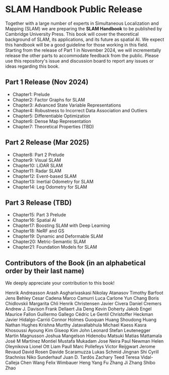 # SLAM Handbook Public Release

Together with a large number of experts in Simultaneous Localization and Mapping (SLAM) we are preparing the **SLAM Handbook** to be published by Cambridge University Press. This book will cover the theoretical background of SLAM, its applications, and its future as spatial AI. We expect this handbook will be a good guideline for those working in this field. Starting from the release of Part 1 in November 2024, we will incrementally release the other parts to accommodate feedback from the public. Please use this repository's issue and discussion board to report any issues or ideas regarding this book.

## Part 1 Release (Nov 2024)

* Chapter1: Prelude
* Chapter2: Factor Graphs for SLAM
* Chapter3: Advanced State Variable Representations
* Chapter4: Robustness to Incorrect Data Association and Outliers
* Chapter5: Differentiable Optimization
* Chapter6: Dense Map Representation
* Chapter7: Theoretical Properties (TBD)

## Part 2 Release (Mar 2025)
* Chapter8: Part 2 Prelude
* Chapter9: Visual SLAM
* Chapter10: LiDAR SLAM
* Chapter11: Radar SLAM
* Chapter12: Event-based SLAM
* Chapter13: Inertial Odometry for SLAM
* Chapter14: Leg Odometry for SLAM

## Part 3 Release (TBD)
* Chapter15: Part 3 Prelude
* Chapter16: Spatial AI
* Chapter17: Boosting SLAM with Deep Learning
* Chapter18: NeRF and GS
* Chapter19: Dynamic and Deformable SLAM
* Chapter20: Metric-Semantic SLAM
* Chapter21: Foundation Models for SLAM

## Contributors of the Book (in an alphabetical order by their last name)

We deeply appreciate your contribution to this book!

Henrik Andreasson
Arash Asgharivaskasi
Nikolay Atanasov
Timothy Barfoot
Jens Behley
Cesar Cadena
Marco Camurri
Luca Carlone
Yun Chang
Boris Chidlovskii
Margarita Chli
Henrik Christensen
Javier Civera
Daniel Cremers
Andrew J. Davison
Frank Dellaert
Jia Deng
Kevin Doherty
Jakob Engel
Maurice Fallon
Guillermo Gallego
Cédric Le Gentil
Christoffer Heckman
Javier Hidalgo-Carrió
Connor Holmes
Guoquan Huang
Shoudong Huang
Nathan Hughes
Krishna Murthy Jatavallabhula
Michael Kaess
Kasra Khosoussi
Ayoung Kim
Giseop Kim
John Leonard
Stefan Leutenegger
Martin Magnusson
Joshua Mangelson
Hidenobu Matsuki
Matias Mattamala
José M Martínez Montiel
Mustafa Mukadam
Jose Neira
Paul Newman
Helen Oleynikova
Lionel Ott
Liam Paull
Marc Pollefeys
Victor Reijgwart
Jerome Revaud
David Rosen
Davide Scaramuzza
Lukas Schmid
Jingnan Shi
Cyrill Stachniss
Niko Sunderhauf
Juan D. Tardós
Zachary Teed
Teresa Vidal-Calleja
Chen Wang
Felix Wimbauer
Heng Yang
Fu Zhang
Ji Zhang
Shibo Zhao
